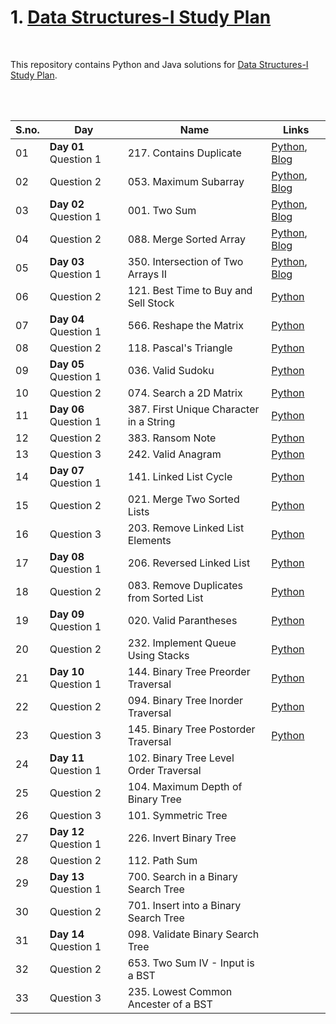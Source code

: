 # 1. [Data Structures-I Study Plan](https://leetcode.com/study-plan/data-structure/) 

<br>

This repository contains Python and Java solutions for [Data Structures-I Study Plan](https://leetcode.com/study-plan/data-structure). 

<br>
<br>

| S.no. | Day | Name | Links |
|---|-------------------|---------------------------|------------|
| 01 | **Day 01** Question 1  | 217. Contains Duplicate | [Python](https://github.com/nazianafis/My-LeetCode/blob/main/217_Contains_Duplicate.py), [Blog](https://nazianafis.medium.com/217-contains-duplicate-11deb6f066bb) |
| 02 | Question 2  | 053. Maximum Subarray | [Python](https://github.com/nazianafis/My-LeetCode/blob/main/53-Maximum-Subarray.py), [Blog](https://nazianafis.medium.com/53-maximum-subarray-61675c4ddaa3)    |
| 03 | **Day 02** Question 1  | 001. Two Sum | [Python](https://github.com/nazianafis/My-LeetCode/blob/main/1-Two-Sum.py), [Blog](https://nazianafis.medium.com/1-two-sum-39b232cabec4)
| 04 | Question 2  | 088. Merge Sorted Array  | [Python](https://github.com/nazianafis/My-LeetCode/blob/main/88-Merge-Sorted-Array.py), [Blog](https://nazianafis.medium.com/88-merge-sorted-array-cb588eff9a0) |
| 05 | **Day 03** Question 1  | 350. Intersection of Two Arrays II    | [Python](https://github.com/nazianafis/My-LeetCode/blob/main/350-Intersection-of-Two-Arrays-II.py), [Blog](https://nazianafis.medium.com/350-intersection-of-two-arrays-ii-2709538bbbf5) |
| 06 | Question 2  | 121. Best Time to Buy and Sell Stock  | [Python](https://github.com/nazianafis/My-LeetCode/blob/main/121-Best-Time-to-Buy-and-Sell-Stock.py) |
| 07 | **Day 04** Question 1 | 566. Reshape the Matrix   | [Python](https://github.com/nazianafis/My-LeetCode/blob/main/566-Reshape-the-Matrix.py) |
| 08 | Question 2 | 118. Pascal's Triangle    | [Python](https://github.com/nazianafis/My-LeetCode/blob/main/118-Pascals-Triangle.py) |
| 09 | **Day 05** Question 1 | 036. Valid Sudoku | [Python](https://github.com/nazianafis/LeetCode-DS/blob/main/36-Valid-Sudoku.py) |
| 10 | Question 2 | 074. Search a 2D Matrix | [Python](https://github.com/nazianafis/LeetCode-DS/blob/main/74-Search-a-2D-Matrix.py) |
| 11 | **Day 06** Question 1 | 387. First Unique Character in a String | [Python](https://github.com/nazianafis/LeetCode-DS/blob/main/387-First-unique-char-in-a-String.py) |
| 12 | Question 2 | 383. Ransom Note | [Python](https://github.com/nazianafis/LeetCode-DS/blob/main/383-Ransom-Note.py) |
| 13 | Question 3 | 242. Valid Anagram | [Python](https://github.com/nazianafis/LeetCode-DS/blob/main/242-Valid-Anagram.py) |
| 14 | **Day 07** Question 1 | 141. Linked List Cycle | [Python](https://github.com/nazianafis/LeetCode-DS/blob/main/141-Linked-List-Cycle.py) |
| 15 | Question 2 | 021. Merge Two Sorted Lists | [Python](https://github.com/nazianafis/LeetCode-DS/blob/main/21-Merge-Two-Sorted-Lists.py) |
| 16 | Question 3 | 203. Remove Linked List Elements | [Python](https://github.com/nazianafis/LeetCode-DS/blob/main/203-Remove-Linked-List-Elements.py) |
| 17 | **Day 08** Question 1 | 206. Reversed Linked List | [Python](https://github.com/nazianafis/LeetCode-DS/blob/main/206-Reversed-Linked-List.py) |
| 18 | Question 2 | 083. Remove Duplicates from Sorted List | [Python](https://github.com/nazianafis/LeetCode-DS/blob/main/83-Remove-Duplicates-from-Sorted-List.py) |
| 19 | **Day 09** Question 1 | 020. Valid Parantheses | [Python](https://github.com/nazianafis/LeetCode-DS/blob/main/20-Valid-Parantheses.py) |
| 20 | Question 2 | 232. Implement Queue Using Stacks | [Python](https://github.com/nazianafis/LeetCode-DS/blob/main/232-Implement-Queue-using-Stacks.py) |
| 21 | **Day 10** Question 1 | 144. Binary Tree Preorder Traversal | [Python](https://github.com/nazianafis/LeetCode-DS/blob/main/144-Binary-Tree-Preorder-Traversal.py) |
| 22 | Question 2 | 094. Binary Tree Inorder Traversal | [Python](https://github.com/nazianafis/LeetCode-DS/blob/main/94-Binary-Tree-Inorder-Traversal.py) |
| 23 | Question 3 | 145. Binary Tree Postorder Traversal | [Python](https://github.com/nazianafis/LeetCode-DS/blob/main/145-Binary-Tree-Postorder-Traversal.py) |
| 24 | **Day 11** Question 1 | 102. Binary Tree Level Order Traversal |  |
| 25 | Question 2 | 104. Maximum Depth of Binary Tree |  |
| 26 | Question 3 | 101. Symmetric Tree       |  |
| 27 | **Day 12** Question 1 | 226. Invert Binary Tree   |  |
| 28 | Question 2 | 112. Path Sum             |  |
| 29 | **Day 13** Question 1 | 700. Search in a Binary Search Tree |  |
| 30 | Question 2 | 701. Insert into a Binary Search Tree |  |
| 31 | **Day 14** Question 1 | 098. Validate Binary Search Tree |  |
| 32 | Question 2 | 653. Two Sum IV - Input is a BST |  |
| 33 | Question 3 | 235. Lowest Common Ancester of a BST |  |
